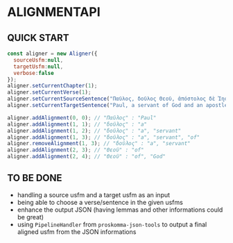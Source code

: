 # ALIGNMENTAPI

## QUICK START

```js
const aligner = new Aligner({
  sourceUsfm:null,
  targetUsfm:null,
  verbose:false
});
aligner.setCurrentChapter(1);
aligner.setCurrentVerse(1);
aligner.setCurrentSourceSentence("Παῦλος, δοῦλος Θεοῦ, ἀπόστολος δὲ Ἰησοῦ Χριστοῦ, κατὰ πίστιν ἐκλεκτῶν Θεοῦ, καὶ ἐπίγνωσιν ἀληθείας, τῆς κατ’ εὐσέβειαν");
aligner.setCurrentTargetSentence("Paul, a servant of God and an apostle of Jesus Christ for the faith of the chosen people of God and the knowledge of the truth that agrees with godliness,");

aligner.addAlignment(0, 0); // "Παῦλος" : "Paul"
aligner.addAlignment(1, 1); // "δοῦλος" : "a"
aligner.addAlignment(1, 2); // "δοῦλος" : "a", "servant"
aligner.addAlignment(1, 3); // "δοῦλος" : "a", "servant", "of"
aligner.removeAlignment(1, 3); // "δοῦλος" : "a", "servant"
aligner.addAlignment(2, 3); // "Θεοῦ" : "of"
aligner.addAlignment(2, 4); // "Θεοῦ" : "of", "God"
```

## TO BE DONE

* handling a source usfm and a target usfm as an input
* being able to choose a verse/sentence in the given usfms
* enhance the output JSON (having lemmas and other informations could be great)
* using `PipelineHandler` from `proskomma-json-tools` to output a final aligned usfm from the JSON informations